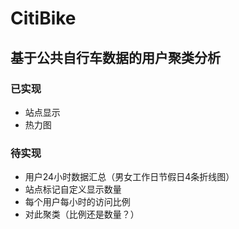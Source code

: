 # CitiBike

## 基于公共自行车数据的用户聚类分析

### 已实现

- 站点显示
- 热力图

### 待实现

- 用户24小时数据汇总（男女工作日节假日4条折线图）
- 站点标记自定义显示数量
- 每个用户每小时的访问比例
- 对此聚类（比例还是数量？）